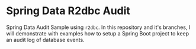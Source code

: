 # Spring Data R2dbc Audit
Spring Data Audit Sample using `r2dbc`. In this repository and it's branches, I will demonstrate with
examples how to setup a Spring Boot project to keep an audit log of database events.
